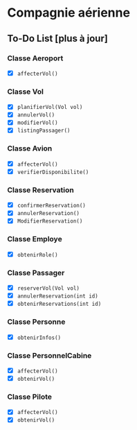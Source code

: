 # Compagnie aérienne

## To-Do List [plus à jour]

### Classe Aeroport
- [x] `affecterVol()`

### Classe Vol
- [x] `planifierVol(Vol vol)`
- [x] `annulerVol()`
- [x] `modifierVol()`
- [x] `listingPassager()`

### Classe Avion
- [x] `affecterVol()`
- [x] `verifierDisponibilite()`

### Classe Reservation
- [x] `confirmerReservation()`
- [x] `annulerReservation()`
- [x] `ModifierReservation()`

### Classe Employe
- [x] `obtenirRole()`

### Classe Passager
- [x] `reserverVol(Vol vol)`
- [x] `annulerReservation(int id)`
- [x] `obtenirReservations(int id)`

### Classe Personne
- [x] `obtenirInfos()`

### Classe PersonnelCabine
- [x] `affecterVol()`
- [x] `obtenirVol()`

### Classe Pilote
- [x] `affecterVol()`
- [x] `obtenirVol()`
